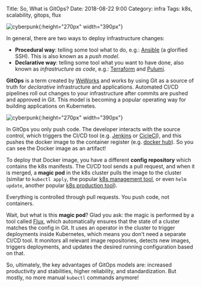 Title: So, What is GitOps?
Date: 2018-08-22 9:00 
Category: infra
Tags: k8s, scalability, gitops, flux

![cyberpunk](./cyberpunk/container.png){:height="270px" width="390px"}


In general, there are two ways to deploy infrastructure changes:

- **Procedural way**: telling some tool what to do, e.g.: [Ansible](https://www.ansible.com/) (a glorified SSH). This is also known as a *push model*.
- **Declarative way**: telling some tool what you want to have done, also known as *infrastructure as code*, e.g.: [Terraform](https://www.terraform.io/) and [Pulumi](https://www.pulumi.com/).

**GitOps** is a term created by [WeWorks](https://www.weave.works/technologies/gitops/) and works by using Git as a source of truth for *declarative* infrastructure and applications. Automated CI/CD pipelines roll out changes to your infrastructure after commits are pushed and approved in Git. This model is becoming a popular operating way for building applications on Kubernetes. 

![cyberpunk](./cyberpunk/gitiops1.png){:height="270px" width="390px"}


In GitOps you only push code. The developer interacts with the source control, which triggers the CI/CD tool (e.g. [Jenkins](https://jenkins.io/) or [CicleCI](https://circleci.com)), and this pushes the docker image to the container register (e.g. [docker hub](https://hub.docker.com/)). So you can see the Docker image as an artifact! 

To deploy that Docker image, you have a different **config repository** which contains the k8s manifests. The CI/CD tool sends a pull request, and when it is merged, a **magic pod** in the k8s cluster pulls the image to the cluster (similar to `kubectl apply`, the popular [k8s management tool](https://kubernetes.io/docs/reference/kubectl/kubectl/), or even `helm update`, another popular [k8s production tool](https://helm.sh/)). 

Everything is controlled through pull requests. You push code, not containers. 

Wait, but what is this **magic pod**? Glad you ask: the magic is performed by a tool called [Flux](https://github.com/fluxcd/flux), which automatically ensures that the state of a cluster matches the config in Git. It uses an operator in the cluster to trigger deployments inside Kubernetes, which means you don't need a separate CI/CD tool. It monitors all relevant image repositories, detects new images, triggers deployments, and updates the desired running configuration based on that.


So, ultimately, the key advantages of GitOps models are: increased productivity and stabilities, higher reliability, and standardization. But mostly, no more manual `kubectl` commands anymore!

